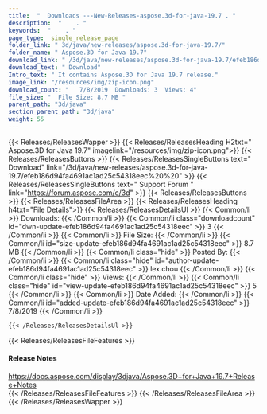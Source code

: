 ```yaml
---
title:  "  Downloads ---New-Releases-aspose.3d-for-java-19.7 . " 
description:  "    . " 
keywords:  "    . " 
page_type:  single_release_page
folder_link: " 3d/java/new-releases/aspose.3d-for-java-19.7/"
folder_name: " Aspose.3D for Java 19.7"
download_link: " /3d/java/new-releases/aspose.3d-for-java-19.7/efeb186d94fa4691ac1ad25c54318eec"
download_text: " Download"
Intro_text: " It contains Aspose.3D for Java 19.7 release."
image_link: "/resources/img/zip-icon.png"
download_count: "   7/8/2019  Downloads: 3  Views: 4"
file_size: "  File Size: 8.7 MB "
parent_path: "3d/java"
section_parent_path: "3d/java"
weight: 55
---
```


{{< Releases/ReleasesWapper >}}
  {{< Releases/ReleasesHeading H2txt=" Aspose.3D for Java 19.7" imagelink="/resources/img/zip-icon.png">}}
  {{< Releases/ReleasesButtons >}}
    {{< Releases/ReleasesSingleButtons text=" Download" link="/3d/java/new-releases/aspose.3d-for-java-19.7/efeb186d94fa4691ac1ad25c54318eec%20%20" >}}
    {{< Releases/ReleasesSingleButtons text=" Support Forum " link="https://forum.aspose.com/c/3d" >}}
  {{< Releases/ReleasesButtons >}}
  {{< Releases/ReleasesFileArea >}}
    {{< Releases/ReleasesHeading h4txt="File Details">}}
    {{< Releases/ReleasesDetailsUl >}}
            {{< Common/li  >}} Downloads: {{< /Common/li >}} 
      {{< Common/li class="downloadcount" id="dwn-update-efeb186d94fa4691ac1ad25c54318eec" >}} 3 {{< /Common/li >}} 
      {{< Common/li  >}} File Size: {{< /Common/li >}} 
      {{< Common/li id="size-update-efeb186d94fa4691ac1ad25c54318eec" >}} 8.7 MB {{< /Common/li >}} 
      {{< Common/li  class="hide" >}} Posted By: {{< /Common/li >}} 
      {{< Common/li class="hide" id="author-update-efeb186d94fa4691ac1ad25c54318eec" >}} lex.chou {{< /Common/li >}} 
      {{< Common/li class="hide"  >}} Views: {{< /Common/li >}} 
      {{< Common/li class="hide" id="view-update-efeb186d94fa4691ac1ad25c54318eec" >}} 5 {{< /Common/li >}} 
      {{< Common/li  >}} Date Added: {{< /Common/li >}} 
      {{< Common/li id="added-update-efeb186d94fa4691ac1ad25c54318eec" >}} 7/8/2019 {{< /Common/li >}} 

    {{< /Releases/ReleasesDetailsUl >}}

  {{< Releases/ReleasesFileFeatures >}}
      <h4>Release Notes</h4><div><a href="https://docs.aspose.com/display/3djava/Aspose.3D+for+Java+19.7+Release+Notes">https://docs.aspose.com/display/3djava/Aspose.3D+for+Java+19.7+Release+Notes</a></div>
  {{< /Releases/ReleasesFileFeatures >}}
 {{< /Releases/ReleasesFileArea >}}
{{< /Releases/ReleasesWapper >}}


